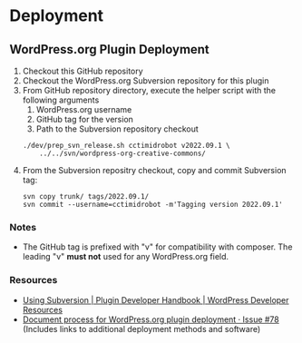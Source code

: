 # Deployment


## WordPress.org Plugin Deployment

1. Checkout this GitHub repository
1. Checkout the WordPress.org Subversion repository for this plugin
3. From GitHub repository directory, execute the helper script with the
   following arguments
   1. WordPress.org username
   2. GitHub tag for the version
   3. Path to the Subversion repository checkout
    ```
    ./dev/prep_svn_release.sh cctimidrobot v2022.09.1 \
        ../../svn/wordpress-org-creative-commons/
    ```
4. From the Subversion repositry checkout, copy and commit Subversion tag:
    ```
    svn copy trunk/ tags/2022.09.1/
    svn commit --username=cctimidrobot -m'Tagging version 2022.09.1'
    ```

### Notes

- The GitHub tag is prefixed with "v" for compatibility with composer. The
  leading "v" **must not** used for any WordPress.org field.


### Resources

- [Using Subversion | Plugin Developer Handbook | WordPress Developer
  Resources][wordpress-svn]
- [Document process for WordPress.org plugin deployment · Issue #78][issue78]
  (Includes links to additional deployment methods and software)

[wordpress-svn]: https://developer.wordpress.org/plugins/wordpress-org/how-to-use-subversion/
[issue78]: https://github.com/creativecommons/wp-plugin-creativecommons/issues/78
